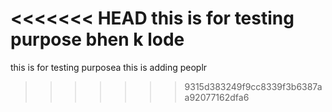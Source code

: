 <<<<<<< HEAD
this is for testing purpose
bhen k lode 
=======
this is for testing purposea
this is adding peoplr
>>>>>>> 9315d383249f9cc8339f3b6387aa92077162dfa6
